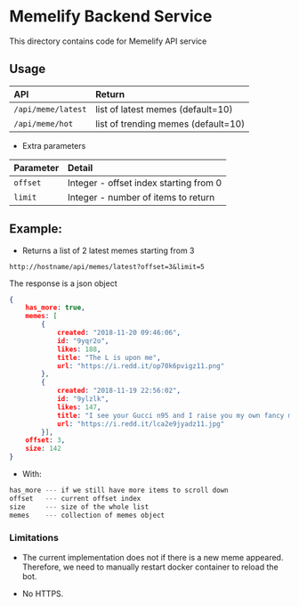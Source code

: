 # Memelify Backend Service

This directory contains code for Memelify API service

##  Usage

| API               |  Return                            |
|:------------------|:-----------------------------------|
|`/api/meme/latest`| list of latest memes (default=10)   |
| `/api/meme/hot`  | list of trending memes (default=10) |

* Extra parameters

| Parameter  |  Detail                                 |
|:-----------|:----------------------------------------|
|`offset`    |  Integer - offset index starting from 0 |
| `limit`    |  Integer - number of items to return    |


## Example:

* Returns a list of 2 latest memes starting from 3
```
http://hostname/api/memes/latest?offset=3&limit=5
```

The response is a json object
```json
{
    has_more: true,
    memes: [
        {
            created: "2018-11-20 09:46:06",
            id: "9yqr2o",
            likes: 188,
            title: "The L is upon me",
            url: "https://i.redd.it/op70k6pvigz11.png"
        },
        {
            created: "2018-11-19 22:56:02",
            id: "9ylzlk",
            likes: 147,
            title: "I see your Gucci n95 and I raise you my own fancy mask.",
            url: "https://i.redd.it/lca2e9jyadz11.jpg"
        }],
    offset: 3,
    size: 142
}
```

* With:
```s
has_more --- if we still have more items to scroll down
offset   --- current offset index
size     --- size of the whole list
memes    --- collection of memes object
```

### Limitations

* The current implementation does not if there is a new meme appeared. Therefore,
we need to manually restart docker container to reload the bot.

* No HTTPS.